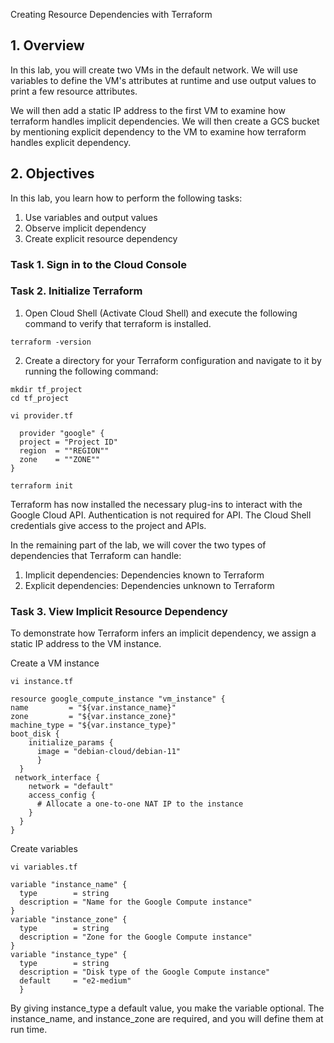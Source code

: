 Creating Resource Dependencies with Terraform

## 1. Overview
In this lab, you will create two VMs in the default network. We will use variables to define the VM's attributes at runtime and use output values to print a few resource attributes.

We will then add a static IP address to the first VM to examine how terraform handles implicit dependencies. We will then create a GCS bucket by mentioning explicit dependency to the VM to examine how terraform handles explicit dependency.

## 2. Objectives
In this lab, you learn how to perform the following tasks:

1. Use variables and output values
2. Observe implicit dependency
3. Create explicit resource dependency

### Task 1. Sign in to the Cloud Console

### Task 2. Initialize Terraform
1. Open Cloud Shell (Activate Cloud Shell) and execute the following command to verify that terraform is installed.
```
terraform -version
```
2. Create a directory for your Terraform configuration and navigate to it by running the following command:
```
mkdir tf_project
cd tf_project
```

```
vi provider.tf
```

```
  provider "google" {
  project = "Project ID"
  region  = ""REGION""
  zone    = ""ZONE""
}
```

```
terraform init
```
Terraform has now installed the necessary plug-ins to interact with the Google Cloud API. Authentication is not required for API. The Cloud Shell credentials give access to the project and APIs.

In the remaining part of the lab, we will cover the two types of dependencies that Terraform can handle:

1. Implicit dependencies: Dependencies known to Terraform
2. Explicit dependencies: Dependencies unknown to Terraform


### Task 3. View Implicit Resource Dependency
To demonstrate how Terraform infers an implicit dependency, we assign a static IP address to the VM instance.

Create a VM instance
```
vi instance.tf
```

```
resource google_compute_instance "vm_instance" {
name         = "${var.instance_name}"
zone         = "${var.instance_zone}"
machine_type = "${var.instance_type}"
boot_disk {
    initialize_params {
      image = "debian-cloud/debian-11"
      }
  }
 network_interface {
    network = "default"
    access_config {
      # Allocate a one-to-one NAT IP to the instance
    }
  }
}
```
Create variables
```
vi variables.tf
```

```
variable "instance_name" {
  type        = string
  description = "Name for the Google Compute instance"
}
variable "instance_zone" {
  type        = string
  description = "Zone for the Google Compute instance"
}
variable "instance_type" {
  type        = string
  description = "Disk type of the Google Compute instance"
  default     = "e2-medium"
  }
```
By giving instance_type a default value, you make the variable optional. The instance_name, and instance_zone are required, and you will define them at run time.
